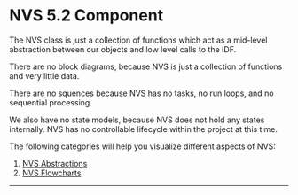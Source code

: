# NVS 5.2 Component

The NVS class is just a collection of functions which act as a mid-level abstraction between our objects and low level calls to the IDF.

There are no block diagrams, because NVS is just a collection of functions and very little data.

There are no squences because NVS has no tasks, no run loops, and no sequential processing.

We also have no state models, because NVS does not hold any states internally.  NVS has no controllable lifecycle within the project at this time.

The following categories will help you visualize different aspects of NVS:  
1) [NVS Abstractions](./src/nvs/docs/nvs_abstractions.md)   
2) [NVS Flowcharts](./src/nvs/docs/nvs_flowcharts.md)  
___  